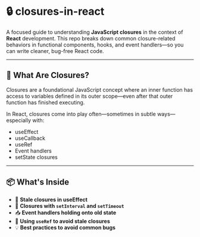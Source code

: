 # 🔒 closures-in-react

A focused guide to understanding **JavaScript closures** in the context of **React** development. This repo breaks down common closure-related behaviors in functional components, hooks, and event handlers—so you can write cleaner, bug-free React code.

---

## 🧠 What Are Closures?

Closures are a foundational JavaScript concept where an inner function has access to variables defined in its outer scope—even after that outer function has finished executing.

In React, closures come into play often—sometimes in subtle ways—especially with:

- useEffect
- useCallback
- useRef
- Event handlers
- setState closures

---

## 📦 What's Inside

- 🔁 **Stale closures in useEffect**
- 🔄 **Closures with `setInterval` and `setTimeout`**
- 📥 **Event handlers holding onto old state**
- 🧵 **Using `useRef` to avoid stale closures**
- 💡 **Best practices to avoid common bugs**
